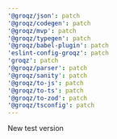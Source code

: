 ```yaml
---
'@groqz/json': patch
'@groqz/codegen': patch
'@groqz/mvp': patch
'@groqz/typegen': patch
'@groqz/babel-plugin': patch
'eslint-config-groqz': patch
'groqz': patch
'@groqz/parser': patch
'@groqz/sanity': patch
'@groqz/to-js': patch
'@groqz/to-ts': patch
'@groqz/to-zod': patch
'@groqz/tsconfig': patch
---
```


New test version

